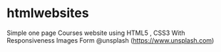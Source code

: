 # htmlwebsites
Simple one page Courses website using  HTML5 , CSS3  With Responsiveness 
Images Form @unsplash (https://www.unsplash.com)

